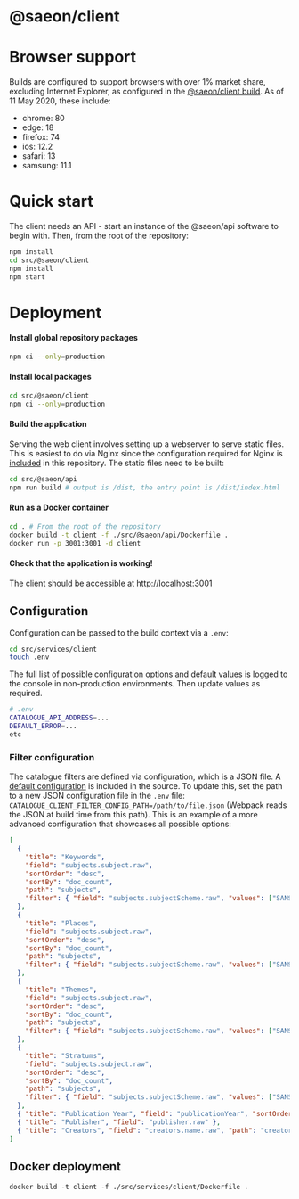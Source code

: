 # @saeon/client

# Browser support

Builds are configured to support browsers with over 1% market share, excluding Internet Explorer, as configured in the [@saeon/client build](.browserslistrc). As of 11 May 2020, these include:

- chrome: 80
- edge: 18
- firefox: 74
- ios: 12.2
- safari: 13
- samsung: 11.1

# Quick start

The client needs an API - start an instance of the @saeon/api software to begin with. Then, from the root of the repository:

```sh
npm install
cd src/@saeon/client
npm install
npm start
```

# Deployment

#### Install global repository packages

```sh
npm ci --only=production
```

#### Install local packages

```sh
cd src/@saeon/client
npm ci --only=production
```

#### Build the application

Serving the web client involves setting up a webserver to serve static files. This is easiest to do via Nginx since the configuration required for Nginx is [included](/nginx) in this repository. The static files need to be built:

```sh
cd src/@saeon/api
npm run build # output is /dist, the entry point is /dist/index.html
```

#### Run as a Docker container

```sh
cd . # From the root of the repository
docker build -t client -f ./src/@saeon/api/Dockerfile .
docker run -p 3001:3001 -d client
```

#### Check that the application is working!

The client should be accessible at http://localhost:3001

## Configuration

Configuration can be passed to the build context via a `.env`:

```sh
cd src/services/client
touch .env
```
The full list of possible configuration options and default values is logged to the console in non-production environments. Then update values as required. 

```sh
# .env
CATALOGUE_API_ADDRESS=...
DEFAULT_ERROR=...
etc
```

### Filter configuration
The catalogue filters are defined via configuration, which is a JSON file. A [default configuration](filter-config.json) is included in the source. To update this, set the path to a new JSON configuration file in the `.env` file: `CATALOGUE_CLIENT_FILTER_CONFIG_PATH=/path/to/file.json` (Webpack reads the JSON at build time from this path). This is an example of a more advanced configuration that showcases all possible options:

```json
[
  {
    "title": "Keywords",
    "field": "subjects.subject.raw",
    "sortOrder": "desc",
    "sortBy": "doc_count",
    "path": "subjects",
    "filter": { "field": "subjects.subjectScheme.raw", "values": ["SANS1878 keywordType general"] }
  },
  {
    "title": "Places",
    "field": "subjects.subject.raw",
    "sortOrder": "desc",
    "sortBy": "doc_count",
    "path": "subjects",
    "filter": { "field": "subjects.subjectScheme.raw", "values": ["SANS1878 keywordType place"] }
  },
  {
    "title": "Themes",
    "field": "subjects.subject.raw",
    "sortOrder": "desc",
    "sortBy": "doc_count",
    "path": "subjects",
    "filter": { "field": "subjects.subjectScheme.raw", "values": ["SANS1878 keywordType theme"] }
  },
  {
    "title": "Stratums",
    "field": "subjects.subject.raw",
    "sortOrder": "desc",
    "sortBy": "doc_count",
    "path": "subjects",
    "filter": { "field": "subjects.subjectScheme.raw", "values": ["SANS1878 keywordType stratum"] }
  },
  { "title": "Publication Year", "field": "publicationYear", "sortOrder": "desc" },
  { "title": "Publisher", "field": "publisher.raw" },
  { "title": "Creators", "field": "creators.name.raw", "path": "creators" }
]
```

## Docker deployment

```
docker build -t client -f ./src/services/client/Dockerfile .
```

